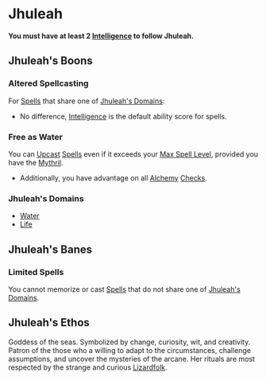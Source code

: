 ---
---

# Jhuleah

**You must have at least 2 [Intelligence](../../../../Player%20Characters/Chosen%20Statistics/Intelligence.md) to follow Jhuleah.**

## Jhuleah's Boons

### Altered Spellcasting

For [Spells](../../../Spells.md) that share one of [Jhuleah's Domains](Jhuleah.md#Jhuleah's%20Domains):

* No difference, [Intelligence](../../../../Player%20Characters/Chosen%20Statistics/Intelligence.md) is the default ability score for spells.

### Free as Water

You can [Upcast](../../../Spellcasting.md#Upcast) [Spells](../../../Spells.md) even if it exceeds your [Max Spell Level](../../../Spell%20Level.md#Max%20Spell%20Level), provided you have the [Mythril](../../../Mythril.md).

* Additionally, you have advantage on all [Alchemy](../../../Alchemy/Alchemy.md) [Checks](../../../../Game%20Procedures/Check.md).

### Jhuleah's Domains

* [Water](../../../Spell%20Domains/Water.md)
* [Life](../../../Spell%20Domains/Life.md)

## Jhuleah's Banes

### Limited Spells

You cannot memorize or cast [Spells](../../../Spells.md) that do not share one of [Jhuleah's Domains](Jhuleah.md#Jhuleah's%20Domains).

## Jhuleah's Ethos

Goddess of the seas. Symbolized by change, curiosity, wit, and creativity. Patron of the those who a willing to adapt to the circumstances, challenge assumptions, and uncover the mysteries of the arcane. Her rituals are most respected by the strange and curious [Lizardfolk](../../../../Player%20Characters/Ancenstries/Lizardfolk.md).

